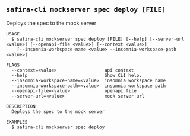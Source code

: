 <!-- order:24 -->
<!-- PLEASE! Don't edit this file, auto generated! -->

## `safira-cli mockserver spec deploy [FILE]`

Deploys the spec to the mock server

```
USAGE
  $ safira-cli mockserver spec deploy [FILE] [--help] [--server-url <value>] [--openapi-file <value>] [--context <value>]
    [--insomnia-workspace-name <value> --insomnia-workspace-path <value>]

FLAGS
  --context=<value>                  api context
  --help                             Show CLI help.
  --insomnia-workspace-name=<value>  insomnia workspace name
  --insomnia-workspace-path=<value>  insomnia workspace path
  --openapi-file=<value>             openapi file
  --server-url=<value>               mock server url

DESCRIPTION
  Deploys the spec to the mock server

EXAMPLES
  $ safira-cli mockserver spec deploy
```
